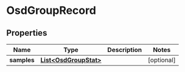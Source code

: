 # OsdGroupRecord

## Properties
Name | Type | Description | Notes
------------ | ------------- | ------------- | -------------
**samples** | [**List&lt;OsdGroupStat&gt;**](OsdGroupStat.md) |  |  [optional]
